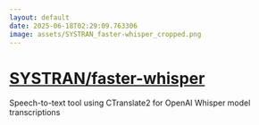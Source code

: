 ```yaml
---
layout: default
date: 2025-06-18T02:29:09.763306
image: assets/SYSTRAN_faster-whisper_cropped.png
---
```


# [SYSTRAN/faster-whisper](https://github.com/SYSTRAN/faster-whisper)

Speech-to-text tool using CTranslate2 for OpenAI Whisper model transcriptions
